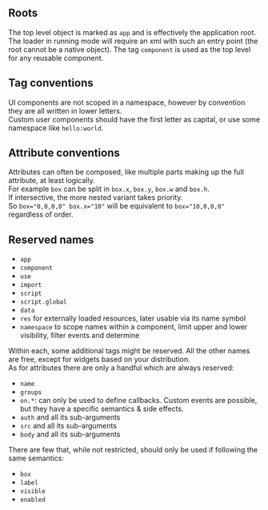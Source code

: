 ## Roots

The top level object is marked as `app` and is effectively the application root.  
The loader in running mode will require an xml with such an entry point (the root cannot be a native object).
The tag `component` is used as the top level for any reusable component.

## Tag conventions

UI components are not scoped in a namespace, however by convention they are all written in lower letters.  
Custom user components should have the first letter as capital, or use some namespace like `hello:world`.

## Attribute conventions

Attributes can often be composed, like multiple parts making up the full attribute, at least logically.  
For example `box` can be split in `box.x`, `box.y`, `box.w` and `box.h`.  
If intersective, the more nested variant takes priority.  
So `box="0,0,0,0" box.x="10"` will be equivalent to `box="10,0,0,0"` regardless of order.

## Reserved names

- `app`
- `component`
- `use`
- `import`
- `script`
- `script.global`
- `data`
- `res` for externally loaded resources, later usable via its name symbol
- `namespace` to scope names within a component, limit upper and lower visibility, filter events and determine

Within each, some additional tags might be reserved. All the other names are free, except for widgets based on your distribution.  
As for attributes there are only a handful which are always reserved:

- `name`
- `groups`
- `on.*`: can only be used to define callbacks. Custom events are possible, but they have a specific semantics & side effects.
- `auth` and all its sub-arguments
- `src` and all its sub-arguments
- `body` and all its sub-arguments

There are few that, while not restricted, should only be used if following the same semantics:

- `box`
- `label`
- `visible`
- `enabled`
